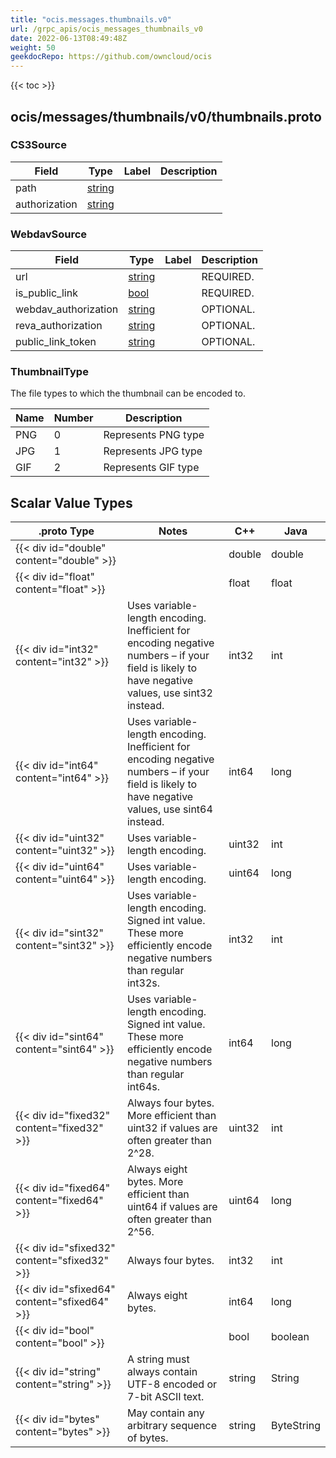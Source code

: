 ```yaml
---
title: "ocis.messages.thumbnails.v0"
url: /grpc_apis/ocis_messages_thumbnails_v0
date: 2022-06-13T08:49:48Z
weight: 50
geekdocRepo: https://github.com/owncloud/ocis
---
```


{{< toc >}}



## ocis/messages/thumbnails/v0/thumbnails.proto

### CS3Source



| Field | Type | Label | Description |
| ----- | ---- | ----- | ----------- |
| path | [string](#string) |  |  |
| authorization | [string](#string) |  |  |

### WebdavSource



| Field | Type | Label | Description |
| ----- | ---- | ----- | ----------- |
| url | [string](#string) |  | REQUIRED. |
| is_public_link | [bool](#bool) |  | REQUIRED. |
| webdav_authorization | [string](#string) |  | OPTIONAL. |
| reva_authorization | [string](#string) |  | OPTIONAL. |
| public_link_token | [string](#string) |  | OPTIONAL. |

### ThumbnailType

The file types to which the thumbnail can be encoded to.

| Name | Number | Description |
| ---- | ------ | ----------- |
| PNG | 0 | Represents PNG type |
| JPG | 1 | Represents JPG type |
| GIF | 2 | Represents GIF type |

## Scalar Value Types

| .proto Type | Notes | C++ | Java |
| ----------- | ----- | --- | ---- |
| {{< div id="double" content="double" >}} |  | double | double |
| {{< div id="float" content="float" >}} |  | float | float |
| {{< div id="int32" content="int32" >}} | Uses variable-length encoding. Inefficient for encoding negative numbers – if your field is likely to have negative values, use sint32 instead. | int32 | int |
| {{< div id="int64" content="int64" >}} | Uses variable-length encoding. Inefficient for encoding negative numbers – if your field is likely to have negative values, use sint64 instead. | int64 | long |
| {{< div id="uint32" content="uint32" >}} | Uses variable-length encoding. | uint32 | int |
| {{< div id="uint64" content="uint64" >}} | Uses variable-length encoding. | uint64 | long |
| {{< div id="sint32" content="sint32" >}} | Uses variable-length encoding. Signed int value. These more efficiently encode negative numbers than regular int32s. | int32 | int |
| {{< div id="sint64" content="sint64" >}} | Uses variable-length encoding. Signed int value. These more efficiently encode negative numbers than regular int64s. | int64 | long |
| {{< div id="fixed32" content="fixed32" >}} | Always four bytes. More efficient than uint32 if values are often greater than 2^28. | uint32 | int |
| {{< div id="fixed64" content="fixed64" >}} | Always eight bytes. More efficient than uint64 if values are often greater than 2^56. | uint64 | long |
| {{< div id="sfixed32" content="sfixed32" >}} | Always four bytes. | int32 | int |
| {{< div id="sfixed64" content="sfixed64" >}} | Always eight bytes. | int64 | long |
| {{< div id="bool" content="bool" >}} |  | bool | boolean |
| {{< div id="string" content="string" >}} | A string must always contain UTF-8 encoded or 7-bit ASCII text. | string | String |
| {{< div id="bytes" content="bytes" >}} | May contain any arbitrary sequence of bytes. | string | ByteString |


